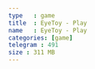 ```yaml
---
type   : game
title  : EyeToy - Play
name   : EyeToy - Play
categories: [game]
telegram : 491
size : 311 MB
---
```



